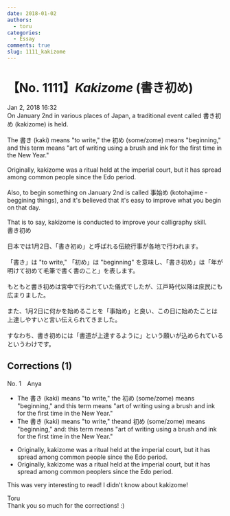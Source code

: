 ```yaml
---
date: 2018-01-02
authors:
  - toru
categories:
  - Essay
comments: true
slug: 1111_kakizome
---
```


# 【No. 1111】<strong><em>Kakizome</strong></em> (書き初め)
<div class="date">Jan 2, 2018 16:32</div>
<div id="post"><div id="body_show_ori">
On January 2nd in various places of Japan, a traditional event called 書き初め (kakizome) is held.<br/><br/>The 書き (kaki) means "to write," the 初め (some/zome) means "beginning," and this term means "art of writing using a brush and ink for the first time in the New Year."<br/><br/>Originally, kakizome was a ritual held at the imperial court, but it has spread among common people since the Edo period.<br/><br/>Also, to begin something on January 2nd is called 事始め (kotohajime - beggining things), and it's believed that it's easy to improve what you begin on that day.<br/><br/>That is to say, kakizome is conducted to improve your calligraphy skill.
</div></div>

<!-- more -->

<div id="post_ja"><div id="body_show_mo">
書き初め<br/><br/>日本では1月2日、「書き初め」と呼ばれる伝統行事が各地で行われます。<br/><br/>「書き」は "to write," 「初め」は "beginning" を意味し、「書き初め」は「年が明けて初めて毛筆で書く書のこと」を表します。<br/><br/>もともと書き初めは宮中で行われていた儀式でしたが、江戸時代以降は庶民にも広まりました。<br/><br/>また、1月2日に何かを始めることを「事始め」と良い、この日に始めたことは上達しやすいと言い伝えられてきました。<br/><br/>すなわち、書き初めには「書道が上達するように」という願いが込められているというわけです。
</div></div>

## Corrections (1)
<div id="block"><div class="first_name"> No. 1　<span class="just_name">Anya</span></div><div id="block2">
<ul class="correction_field">
<li class="incorrect">The 書き (kaki) means "to write," the 初め (some/zome) means "beginning," and this term means "art of writing using a brush and ink for the first time in the New Year."</li>
<li class="corrected correct">
<span class="f_gray"><span class="sline">The </span></span>書き (kaki) means "to write," <span class="f_gray"><span class="sline">the</span></span><span class="f_red">and</span> 初め (some/zome) means "beginning," <span class="f_gray"><span class="sline">and</span></span><span class="f_red">:</span> this term means "art of writing using a brush and ink for the first time in the New Year."
</li>
</ul>
<ul class="correction_field">
<li class="incorrect">Originally, kakizome was a ritual held at the imperial court, but it has spread among common people since the Edo period.</li>
<li class="corrected correct">
Originally, kakizome was a ritual held at the imperial court, but it has spread among common<span class="f_gray"><span class="sline"> p</span></span>e<span class="f_gray"><span class="sline">ople</span></span><span class="f_red">rs</span> since the Edo period.
</li>
</ul>
<p class="comment_small">
 This was very interesting to read! I didn't know about kakizome!
</p>

</div><div class="name"><span class="just_name">Toru</span><br>
Thank you so much for the corrections! :)
</div>
</div>
